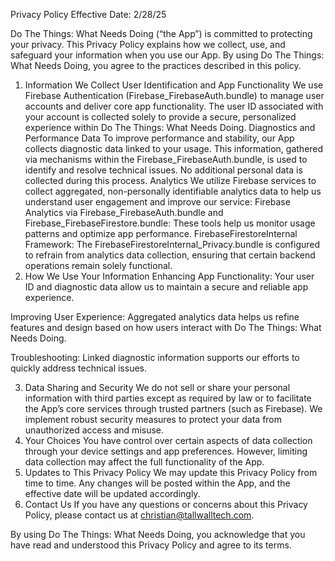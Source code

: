 Privacy Policy
Effective Date: 2/28/25

Do The Things: What Needs Doing (“the App”) is committed to protecting your privacy. This Privacy Policy explains how we collect, use, and safeguard your information when you use our App. By using Do The Things: What Needs Doing, you agree to the practices described in this policy.

1. Information We Collect
User Identification and App Functionality
We use Firebase Authentication (Firebase_FirebaseAuth.bundle) to manage user accounts and deliver core app functionality.
The user ID associated with your account is collected solely to provide a secure, personalized experience within Do The Things: What Needs Doing.
Diagnostics and Performance Data
To improve performance and stability, our App collects diagnostic data linked to your usage.
This information, gathered via mechanisms within the Firebase_FirebaseAuth.bundle, is used to identify and resolve technical issues.
No additional personal data is collected during this process.
Analytics
We utilize Firebase services to collect aggregated, non-personally identifiable analytics data to help us understand user engagement and improve our service:
Firebase Analytics via Firebase_FirebaseAuth.bundle and Firebase_FirebaseFirestore.bundle: These tools help us monitor usage patterns and optimize app performance.
FirebaseFirestoreInternal Framework: The FirebaseFirestoreInternal_Privacy.bundle is configured to refrain from analytics data collection, ensuring that certain backend operations remain solely functional.
2. How We Use Your Information
Enhancing App Functionality:
Your user ID and diagnostic data allow us to maintain a secure and reliable app experience.

Improving User Experience:
Aggregated analytics data helps us refine features and design based on how users interact with Do The Things: What Needs Doing.

Troubleshooting:
Linked diagnostic information supports our efforts to quickly address technical issues.

3. Data Sharing and Security
We do not sell or share your personal information with third parties except as required by law or to facilitate the App’s core services through trusted partners (such as Firebase).
We implement robust security measures to protect your data from unauthorized access and misuse.
4. Your Choices
You have control over certain aspects of data collection through your device settings and app preferences.
However, limiting data collection may affect the full functionality of the App.
5. Updates to This Privacy Policy
We may update this Privacy Policy from time to time.
Any changes will be posted within the App, and the effective date will be updated accordingly.
6. Contact Us
If you have any questions or concerns about this Privacy Policy, please contact us at christian@tallwalltech.com.

By using Do The Things: What Needs Doing, you acknowledge that you have read and understood this Privacy Policy and agree to its terms.

